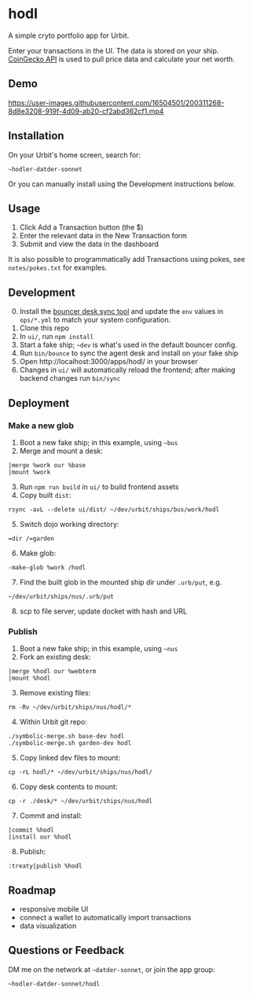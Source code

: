 # hodl

A simple cryto portfolio app for Urbit.

Enter your transactions in the UI. The data is stored on your ship. [CoinGecko API](https://www.coingecko.com/en/api) is used to pull price data and calculate your net worth.

## Demo

https://user-images.githubusercontent.com/16504501/200311268-8d8e3208-919f-4d09-ab20-cf2abd362cf1.mp4

## Installation

On your Urbit's home screen, search for:
```
~hodler-datder-sonnet
```

Or you can manually install using the Development instructions below.

## Usage

1. Click Add a Transaction  button (the $)
2. Enter the relevant data in the New Transaction form
3. Submit and view the data in the dashboard

It is also possible to programmatically add Transactions using pokes, see `notes/pokes.txt` for examples.

## Development

0. Install the [bouncer desk sync tool](https://github.com/tloncorp/bouncer) and update the `env` values in `ops/*.yml` to match your system configuration.
1. Clone this repo
2. In `ui/`, run `npm install`
3. Start a fake ship; `~dev` is what's used in the default bouncer config.
4. Run `bin/bounce` to sync the agent desk and install on your fake ship
5. Open http://localhost:3000/apps/hodl/ in your browser
6. Changes in `ui/` will automatically reload the frontend; after making backend changes run `bin/sync`

## Deployment

### Make a new glob

1. Boot a new fake ship; in this example, using `~bus`
2. Merge and mount a desk:
```
|merge %work our %base
|mount %work
```
3. Run `npm run build` in `ui/` to build frontend assets
4. Copy built `dist`: 
```
rsync -avL --delete ui/dist/ ~/dev/urbit/ships/bus/work/hodl
```
5. Switch dojo working directory:
```
=dir /=garden
```
6. Make glob:
```
-make-glob %work /hodl
```
7. Find the built glob in the mounted ship dir under `.urb/put`, e.g.
```
~/dev/urbit/ships/nus/.urb/put
```
8. scp to file server, update docket with hash and URL

### Publish

1. Boot a new fake ship; in this example, using `~nus`
2. Fork an existing desk:
```
|merge %hodl our %webterm
|mount %hodl
```
3. Remove existing files:
```
rm -Rv ~/dev/urbit/ships/nus/hodl/*
```
4. Within Urbit git repo:
```
./symbolic-merge.sh base-dev hodl
./symbolic-merge.sh garden-dev hodl
```
5. Copy linked dev files to mount:
```
cp -rL hodl/* ~/dev/urbit/ships/nus/hodl/
```
6. Copy desk contents to mount:
```
cp -r ./desk/* ~/dev/urbit/ships/nus/hodl
```
7. Commit and install:
```
|commit %hodl
|install our %hodl
```
8. Publish:
```
:treaty|publish %hodl
```

## Roadmap

- responsive mobile UI
- connect a wallet to automatically import transactions
- data visualization

## Questions or Feedback

DM me on the network at `~datder-sonnet`, or join the app group:

```
~hodler-datder-sonnet/hodl
```
